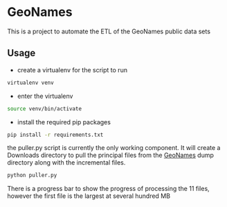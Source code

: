 # GeoNames
This is a project to automate the ETL of the GeoNames public data sets

## Usage

* create a virtualenv for the script to run
````bash
virtualenv venv
````
* enter the virtualenv
````bash
source venv/bin/activate
````
* install the required pip packages
````bash
pip install -r requirements.txt
````

the puller.py script is currently the only working component.  It will create a Downloads directory to pull the principal files from the [GeoNames](https://www.geonames.org) dump directory along with the incremental files.
````bash
python puller.py
````

There is a progress bar to show the progress of processing the 11 files, however the first file is the largest at several hundred MB
